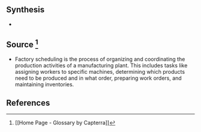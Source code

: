 ## Synthesis
- 
## Source [^1]
- Factory scheduling is the process of organizing and coordinating the production activities of a manufacturing plant. This includes tasks like assigning workers to specific machines, determining which products need to be produced and in what order, preparing work orders, and maintaining inventories.
## References

[^1]: [[Home Page - Glossary by Capterra]]